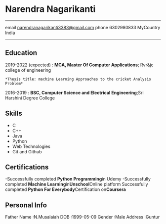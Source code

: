 Narendra Nagarikanti
====================

-------------------     ----------------------------
email                    narendranagarikanti3383@gmail.com
phone                    6302980833
MyCountry                India
-------------------     ----------------------------

Education
---------

2019-2022 (expected)
:   **MCA, Master Of Computer Applications**; Rvr&jc college of engineering

    *Thesis title: machine Learning Approaches to the cricket Analysis Problem*

2016-2019
:   **BSC, Computer Science and Electrical Engineering**;Sri Harshini Degree College
    
Skills
--------------------
- C
- C++
- Java
- Python
- Web Technologies
- Git and Github

Certifications
--------------------
-Successfully completed **Python Programming**in Udemy
-Successfully completed **Machine Learning**in**Unschool**Online platform
Successfully completed **Python For Everybody**Certification on**Coursera**


Personal Info
--------------------
Father Name :N.Musalaiah
DOB         :1999-05-09
Gender      :Male
Address     :Guntur

